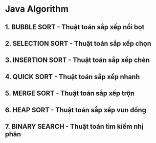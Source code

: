 # Java Algorithm

## 1. BUBBLE SORT - Thuật toán sắp xếp nổi bọt

## 2. SELECTION SORT - Thuật toán sắp xếp chọn

## 3. INSERTION SORT - Thuật toán sắp xếp chèn

## 4. QUICK SORT - Thuật toán sắp xếp nhanh

## 5. MERGE SORT - Thuật toán sắp xếp trộn

## 6. HEAP SORT - Thuật toán sắp xếp vun đống

## 7. BINARY SEARCH - Thuật toán tìm kiếm nhị phân
